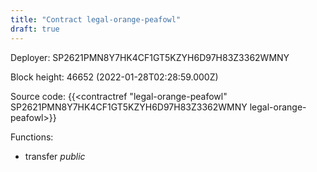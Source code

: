 ```yaml
---
title: "Contract legal-orange-peafowl"
draft: true
---
```

Deployer: SP2621PMN8Y7HK4CF1GT5KZYH6D97H83Z3362WMNY


 



Block height: 46652 (2022-01-28T02:28:59.000Z)

Source code: {{<contractref "legal-orange-peafowl" SP2621PMN8Y7HK4CF1GT5KZYH6D97H83Z3362WMNY legal-orange-peafowl>}}

Functions:

* transfer _public_
